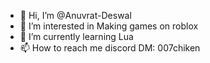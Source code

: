 - 👋 Hi, I’m @Anuvrat-Deswal
- 👀 I’m interested in Making games on roblox
- 🌱 I’m currently learning Lua
- 📫 How to reach me discord DM: 007chiken
